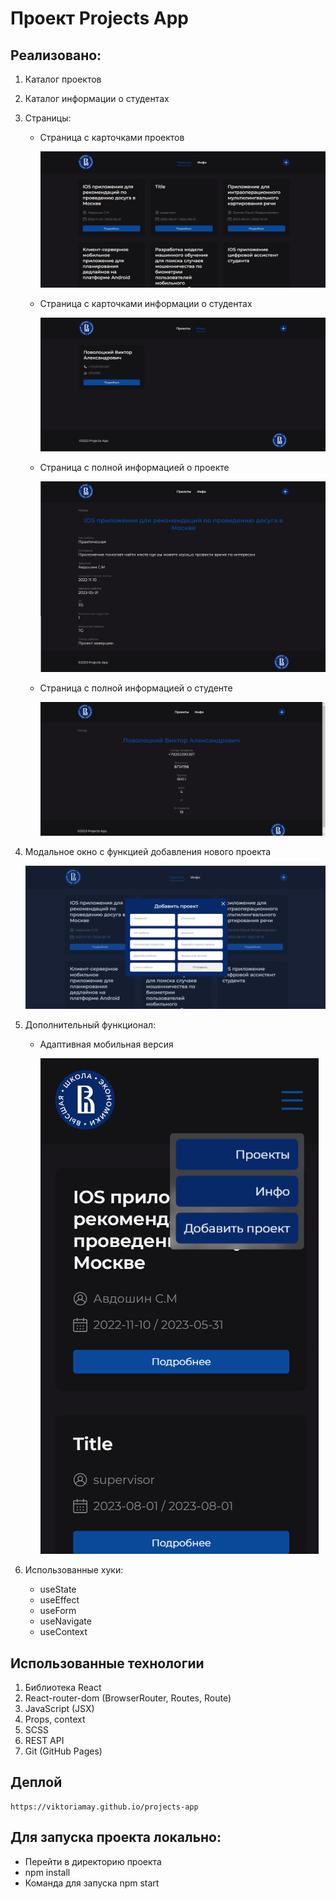 # Проект Projects App

## Реализовано:

1.  Каталог проектов
2.  Каталог информации о студентах
3.  Страницы: 
    
    - Страница с карточками проектов

      ![Страница с карточками проектов](./src/aboutProject/01.png)

    - Страница с карточками информации о студентах
    
      ![Страница с карточками информации о студентах](./src/aboutProject/02.png)

    - Страница с полной информацией о проекте

      ![Страница с полной информацией о проекте](./src/aboutProject/03.png)

    - Страница с полной информацией о студенте

      ![Страница с полной информацией о студенте](./src/aboutProject/04.png)

4.  Модальное окно с функцией добавления нового проекта

      ![Модальное окно с функцией добавления нового проекта](./src/aboutProject/05.png)

5.  Дополнительный функционал: 
    - Адаптивная мобильная версия

      ![Адаптивная мобильная версия](./src/aboutProject/06.png)

6.  Использованные хуки:
    - useState
    - useEffect
    - useForm
    - useNavigate
    - useContext

## Использованные технологии

1. Библиотека React
2. React-router-dom (BrowserRouter, Routes, Route)
3. JavaScript (JSX)
4. Props, context
5. SCSS
6. REST API
7. Git (GitHub Pages)

## Деплой

    https://viktoriamay.github.io/projects-app

## Для запуска проекта локально:

- Перейти в директорию проекта
- npm install
- Команда для запуска npm start
